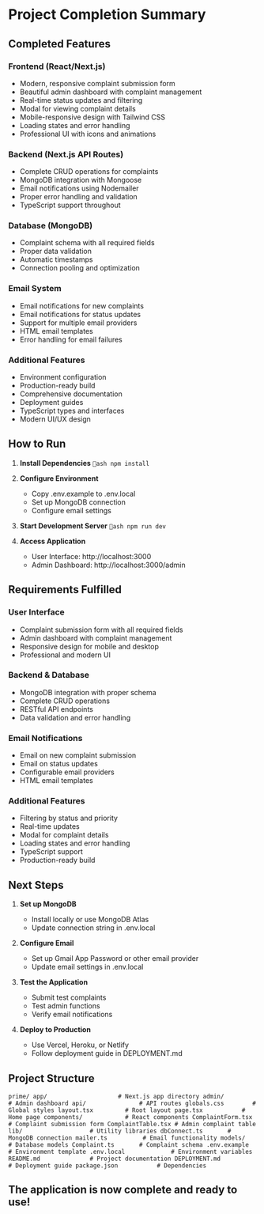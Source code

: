 ﻿# Project Completion Summary

##  Completed Features

### Frontend (React/Next.js)
-  Modern, responsive complaint submission form
-  Beautiful admin dashboard with complaint management
-  Real-time status updates and filtering
-  Modal for viewing complaint details
-  Mobile-responsive design with Tailwind CSS
-  Loading states and error handling
-  Professional UI with icons and animations

### Backend (Next.js API Routes)
-  Complete CRUD operations for complaints
-  MongoDB integration with Mongoose
-  Email notifications using Nodemailer
-  Proper error handling and validation
-  TypeScript support throughout

### Database (MongoDB)
-  Complaint schema with all required fields
-  Proper data validation
-  Automatic timestamps
-  Connection pooling and optimization

### Email System
-  Email notifications for new complaints
-  Email notifications for status updates
-  Support for multiple email providers
-  HTML email templates
-  Error handling for email failures

### Additional Features
-  Environment configuration
-  Production-ready build
-  Comprehensive documentation
-  Deployment guides
-  TypeScript types and interfaces
-  Modern UI/UX design

##  How to Run

1. **Install Dependencies**
   `ash
   npm install
   `

2. **Configure Environment**
   - Copy .env.example to .env.local
   - Set up MongoDB connection
   - Configure email settings

3. **Start Development Server**
   `ash
   npm run dev
   `

4. **Access Application**
   - User Interface: http://localhost:3000
   - Admin Dashboard: http://localhost:3000/admin

##  Requirements Fulfilled

###  User Interface
- Complaint submission form with all required fields
- Admin dashboard with complaint management
- Responsive design for mobile and desktop
- Professional and modern UI

###  Backend & Database
- MongoDB integration with proper schema
- Complete CRUD operations
- RESTful API endpoints
- Data validation and error handling

###  Email Notifications
- Email on new complaint submission
- Email on status updates
- Configurable email providers
- HTML email templates

###  Additional Features
- Filtering by status and priority
- Real-time updates
- Modal for complaint details
- Loading states and error handling
- TypeScript support
- Production-ready build

##  Next Steps

1. **Set up MongoDB**
   - Install locally or use MongoDB Atlas
   - Update connection string in .env.local

2. **Configure Email**
   - Set up Gmail App Password or other email provider
   - Update email settings in .env.local

3. **Test the Application**
   - Submit test complaints
   - Test admin functions
   - Verify email notifications

4. **Deploy to Production**
   - Use Vercel, Heroku, or Netlify
   - Follow deployment guide in DEPLOYMENT.md

##  Project Structure

`
prime/
 app/                    # Next.js app directory
    admin/             # Admin dashboard
    api/               # API routes
    globals.css        # Global styles
    layout.tsx         # Root layout
    page.tsx           # Home page
 components/            # React components
    ComplaintForm.tsx  # Complaint submission form
    ComplaintTable.tsx # Admin complaint table
 lib/                   # Utility libraries
    dbConnect.ts       # MongoDB connection
    mailer.ts          # Email functionality
 models/                # Database models
    Complaint.ts       # Complaint schema
 .env.example           # Environment template
 .env.local             # Environment variables
 README.md              # Project documentation
 DEPLOYMENT.md          # Deployment guide
 package.json           # Dependencies
`

##  The application is now complete and ready to use!
